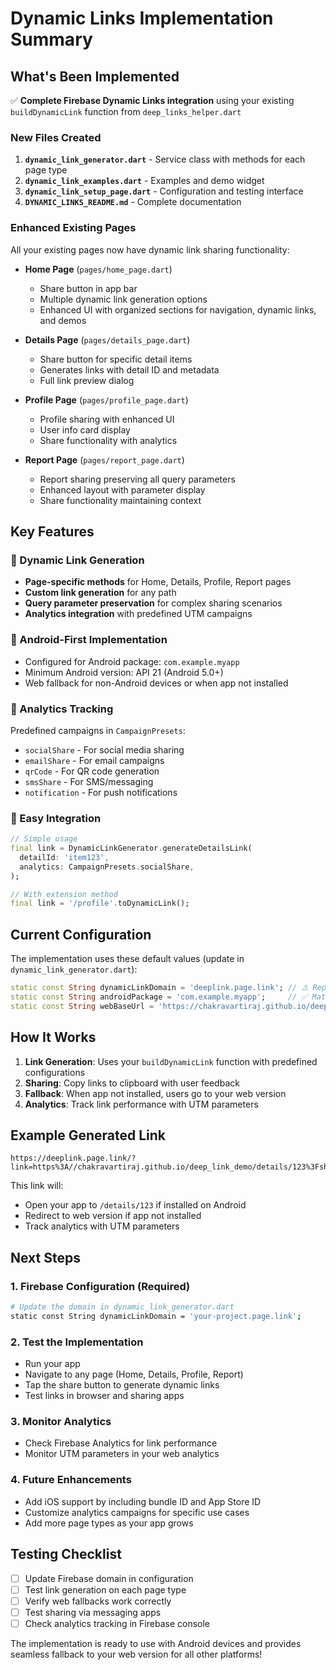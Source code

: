 # Dynamic Links Implementation Summary

## What's Been Implemented

✅ **Complete Firebase Dynamic Links integration** using your existing `buildDynamicLink` function from `deep_links_helper.dart`

### New Files Created

1. **`dynamic_link_generator.dart`** - Service class with methods for each page type
2. **`dynamic_link_examples.dart`** - Examples and demo widget  
3. **`dynamic_link_setup_page.dart`** - Configuration and testing interface
4. **`DYNAMIC_LINKS_README.md`** - Complete documentation

### Enhanced Existing Pages

All your existing pages now have dynamic link sharing functionality:

- **Home Page** (`pages/home_page.dart`)
  - Share button in app bar
  - Multiple dynamic link generation options
  - Enhanced UI with organized sections for navigation, dynamic links, and demos

- **Details Page** (`pages/details_page.dart`)
  - Share button for specific detail items
  - Generates links with detail ID and metadata
  - Full link preview dialog

- **Profile Page** (`pages/profile_page.dart`)
  - Profile sharing with enhanced UI
  - User info card display
  - Share functionality with analytics

- **Report Page** (`pages/report_page.dart`)
  - Report sharing preserving all query parameters
  - Enhanced layout with parameter display
  - Share functionality maintaining context

## Key Features

### 🔗 Dynamic Link Generation
- **Page-specific methods** for Home, Details, Profile, Report pages
- **Custom link generation** for any path
- **Query parameter preservation** for complex sharing scenarios
- **Analytics integration** with predefined UTM campaigns

### 📱 Android-First Implementation
- Configured for Android package: `com.example.myapp`
- Minimum Android version: API 21 (Android 5.0+)
- Web fallback for non-Android devices or when app not installed

### 🎯 Analytics Tracking
Predefined campaigns in `CampaignPresets`:
- `socialShare` - For social media sharing
- `emailShare` - For email campaigns  
- `qrCode` - For QR code generation
- `smsShare` - For SMS/messaging
- `notification` - For push notifications

### 🔧 Easy Integration
```dart
// Simple usage
final link = DynamicLinkGenerator.generateDetailsLink(
  detailId: 'item123',
  analytics: CampaignPresets.socialShare,
);

// With extension method
final link = '/profile'.toDynamicLink();
```

## Current Configuration

The implementation uses these default values (update in `dynamic_link_generator.dart`):

```dart
static const String dynamicLinkDomain = 'deeplink.page.link'; // ⚠️ Replace with your Firebase domain
static const String androidPackage = 'com.example.myapp';     // ✅ Matches your current package
static const String webBaseUrl = 'https://chakravartiraj.github.io/deep_link_demo'; // ✅ Your GitHub Pages
```

## How It Works

1. **Link Generation**: Uses your `buildDynamicLink` function with predefined configurations
2. **Sharing**: Copy links to clipboard with user feedback
3. **Fallback**: When app not installed, users go to your web version
4. **Analytics**: Track link performance with UTM parameters

## Example Generated Link

```
https://deeplink.page.link/?link=https%3A//chakravartiraj.github.io/deep_link_demo/details/123%3Fshared_at%3D1234567890&apn=com.example.myapp&amv=21&afl=https%3A//chakravartiraj.github.io/deep_link_demo/details/123&ifl=https%3A//chakravartiraj.github.io/deep_link_demo/details/123&utm_source=social&utm_medium=share&utm_campaign=organic_growth
```

This link will:
- Open your app to `/details/123` if installed on Android
- Redirect to web version if app not installed
- Track analytics with UTM parameters

## Next Steps

### 1. Firebase Configuration (Required)
```bash
# Update the domain in dynamic_link_generator.dart
static const String dynamicLinkDomain = 'your-project.page.link';
```

### 2. Test the Implementation
- Run your app
- Navigate to any page (Home, Details, Profile, Report)  
- Tap the share button to generate dynamic links
- Test links in browser and sharing apps

### 3. Monitor Analytics
- Check Firebase Analytics for link performance
- Monitor UTM parameters in your web analytics

### 4. Future Enhancements
- Add iOS support by including bundle ID and App Store ID
- Customize analytics campaigns for specific use cases
- Add more page types as your app grows

## Testing Checklist

- [ ] Update Firebase domain in configuration
- [ ] Test link generation on each page type
- [ ] Verify web fallbacks work correctly
- [ ] Test sharing via messaging apps
- [ ] Check analytics tracking in Firebase console

The implementation is ready to use with Android devices and provides seamless fallback to your web version for all other platforms!
